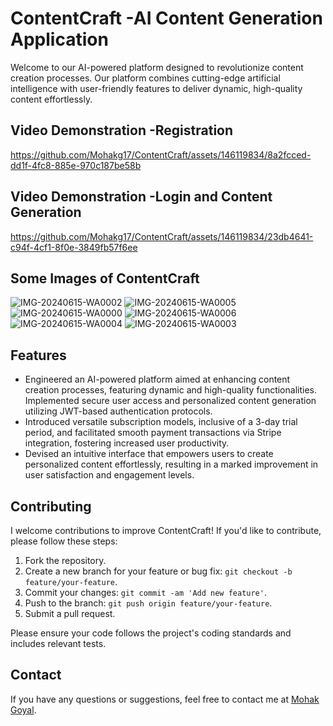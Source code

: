 # ContentCraft -AI Content Generation Application
Welcome to our AI-powered platform designed to revolutionize content creation processes. Our platform combines cutting-edge artificial intelligence with user-friendly features to deliver dynamic, high-quality content effortlessly.

## Video Demonstration -Registration
https://github.com/Mohakg17/ContentCraft/assets/146119834/8a2fcced-dd1f-4fc8-885e-970c187be58b

## Video Demonstration -Login and Content Generation
https://github.com/Mohakg17/ContentCraft/assets/146119834/23db4641-c94f-4cf1-8f0e-3849fb57f6ee

## Some Images of ContentCraft
![IMG-20240615-WA0002](https://github.com/Mohakg17/ContentCraft/assets/146119834/28649bc1-d110-4ab5-84ba-086634b42c5e)
![IMG-20240615-WA0005](https://github.com/Mohakg17/ContentCraft/assets/146119834/318f1d04-df11-4edb-a3be-f4e1291116bd)
![IMG-20240615-WA0000](https://github.com/Mohakg17/ContentCraft/assets/146119834/5db2b3a9-6bee-435b-85fa-913dbe951106)
![IMG-20240615-WA0006](https://github.com/Mohakg17/ContentCraft/assets/146119834/b5c42d43-a170-4b8d-8c5d-10cdebd1312b)
![IMG-20240615-WA0004](https://github.com/Mohakg17/ContentCraft/assets/146119834/a3c4ea43-aa78-4451-b872-16284436dc75)
![IMG-20240615-WA0003](https://github.com/Mohakg17/ContentCraft/assets/146119834/b28cdc98-0f73-4658-b7e4-fa38b4f9a90a)


## Features

- Engineered an AI-powered platform aimed at enhancing content creation processes, featuring dynamic and
high-quality functionalities. Implemented secure user access and personalized content generation utilizing
JWT-based authentication protocols.
- Introduced versatile subscription models, inclusive of a 3-day trial period, and facilitated smooth payment
transactions via Stripe integration, fostering increased user productivity.
- Devised an intuitive interface that empowers users to create personalized content effortlessly, resulting in a marked
improvement in user satisfaction and engagement levels.

## Contributing

I welcome contributions to improve ContentCraft! If you'd like to contribute, please follow these steps:

1. Fork the repository.
2. Create a new branch for your feature or bug fix: `git checkout -b feature/your-feature`.
3. Commit your changes: `git commit -am 'Add new feature'`.
4. Push to the branch: `git push origin feature/your-feature`.
5. Submit a pull request.

Please ensure your code follows the project's coding standards and includes relevant tests.

## Contact

If you have any questions or suggestions, feel free to contact me at  [Mohak Goyal](manmps17@gmail.com).
